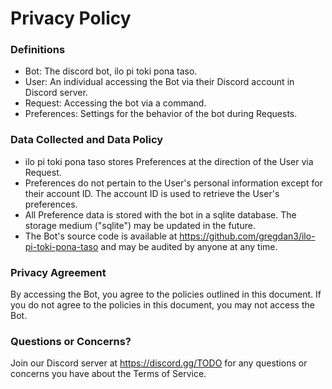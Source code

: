 # Privacy Policy

### Definitions

- Bot: The discord bot, ilo pi toki pona taso.
- User: An individual accessing the Bot via their Discord account in Discord server.
- Request: Accessing the bot via a command.
- Preferences: Settings for the behavior of the bot during Requests.

### Data Collected and Data Policy

- ilo pi toki pona taso stores Preferences at the direction of the User via Request.
- Preferences do not pertain to the User's personal information except for their account ID. The account ID is used to retrieve the User's preferences.
- All Preference data is stored with the bot in a sqlite database. The storage medium ("sqlite") may be updated in the future.
  <!-- - All Preference data pertaining to a User may be obtained by that User with the command `/preferences list`. -->
  <!-- - All Preference data pertaining to a User may be deleted by that User with the command `/preferences reset`. -->
- The Bot's source code is available at <https://github.com/gregdan3/ilo-pi-toki-pona-taso> and may be audited by anyone at any time.

### Privacy Agreement

By accessing the Bot, you agree to the policies outlined in this document.
If you do not agree to the policies in this document, you may not access the Bot.

### Questions or Concerns?

Join our Discord server at <https://discord.gg/TODO> for any questions or concerns you have about the Terms of Service.
